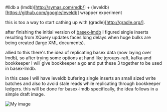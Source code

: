 #lldb
a (lmdb)[http://symas.com/mdb/] + (leveldb)[https://github.com/google/leveldb] wrapper experiment

this is too a way to start cathing up with (gradle)[http://gradle.org/].

after finishing the initial version of [basex-lmdb](http://mauricioscastro.github.io/basex-lmdb/) I figured single inserts resulting from XQuery updates faces long delays when huge bulks are being created (large XML documents).

allied to this there's the idea of replicating basex data (now laying over lmdb), so after trying some options at hand like jgroups-raft, kafka and bookkeeper I will give bookkeeper a go and put these 3 together to be used in basex-lmdb. 

in this case I will have leveldb bufering single inserts an small sized write batches and also to avoid stale reads while replicating through bookkeeper ledgers. this will be done for basex-lmdb specifically, the idea follows in a simple draft image.


![My image](https://raw.githubusercontent.com/mauricioscastro/basex-lmdb/master/www/img/lldb_idea.png)


